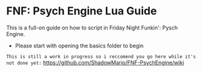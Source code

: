 # FNF: Psych Engine Lua Guide
This is a full-on guide on how to script in Friday Night Funkin': Pysch Engine.
- Please start with opening the basics folder to begin


```This is still a work in progress so i reccomend you go here while it's not done yet:``` https://github.com/ShadowMario/FNF-PsychEngine/wiki
